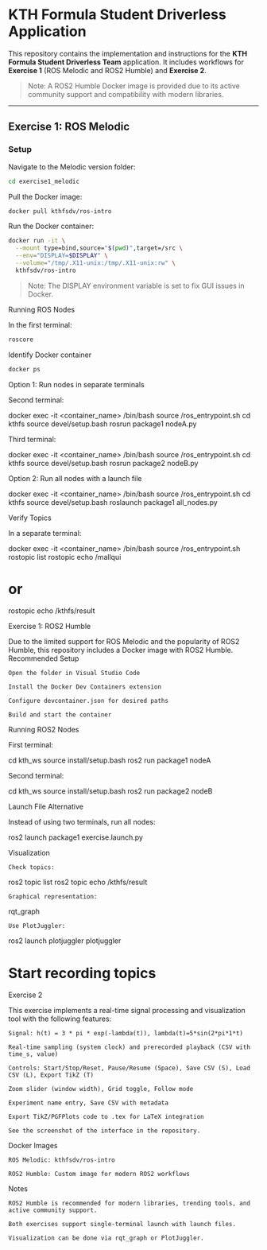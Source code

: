 # KTH Formula Student Driverless Application

This repository contains the implementation and instructions for the **KTH Formula Student Driverless Team** application. It includes workflows for **Exercise 1** (ROS Melodic and ROS2 Humble) and **Exercise 2**.  

> Note: A ROS2 Humble Docker image is provided due to its active community support and compatibility with modern libraries.

---

## Exercise 1: ROS Melodic

### Setup

Navigate to the Melodic version folder:

```bash
cd exercise1_melodic
```
Pull the Docker image:

```bash
docker pull kthfsdv/ros-intro
```
Run the Docker container:

```bash
docker run -it \
  --mount type=bind,source="$(pwd)",target=/src \
  --env="DISPLAY=$DISPLAY" \
  --volume="/tmp/.X11-unix:/tmp/.X11-unix:rw" \
  kthfsdv/ros-intro
```

> Note: The DISPLAY environment variable is set to fix GUI issues in Docker.

Running ROS Nodes

In the first terminal:
```bash
roscore
```

Identify Docker container
```bash
docker ps
```

Option 1: Run nodes in separate terminals

Second terminal:

docker exec -it <container_name> /bin/bash
source /ros_entrypoint.sh
cd kthfs
source devel/setup.bash
rosrun package1 nodeA.py

Third terminal:

docker exec -it <container_name> /bin/bash
source /ros_entrypoint.sh
cd kthfs
source devel/setup.bash
rosrun package2 nodeB.py

Option 2: Run all nodes with a launch file

docker exec -it <container_name> /bin/bash
source /ros_entrypoint.sh
cd kthfs
source devel/setup.bash
roslaunch package1 all_nodes.py

Verify Topics

In a separate terminal:

docker exec -it <container_name> /bin/bash
source /ros_entrypoint.sh
rostopic list
rostopic echo /mallqui
# or
rostopic echo /kthfs/result

Exercise 1: ROS2 Humble

Due to the limited support for ROS Melodic and the popularity of ROS2 Humble, this repository includes a Docker image with ROS2 Humble.
Recommended Setup

    Open the folder in Visual Studio Code

    Install the Docker Dev Containers extension

    Configure devcontainer.json for desired paths

    Build and start the container

Running ROS2 Nodes

First terminal:

cd kth_ws
source install/setup.bash
ros2 run package1 nodeA

Second terminal:

cd kth_ws
source install/setup.bash
ros2 run package2 nodeB

Launch File Alternative

Instead of using two terminals, run all nodes:

ros2 launch package1 exercise.launch.py

Visualization

    Check topics:

ros2 topic list
ros2 topic echo /kthfs/result

    Graphical representation:

rqt_graph

    Use PlotJuggler:

ros2 launch plotjuggler plotjuggler
# Start recording topics

Exercise 2

This exercise implements a real-time signal processing and visualization tool with the following features:

    Signal: h(t) = 3 * pi * exp(-lambda(t)), lambda(t)=5*sin(2*pi*1*t)

    Real-time sampling (system clock) and prerecorded playback (CSV with time_s, value)

    Controls: Start/Stop/Reset, Pause/Resume (Space), Save CSV (S), Load CSV (L), Export TikZ (T)

    Zoom slider (window width), Grid toggle, Follow mode

    Experiment name entry, Save CSV with metadata

    Export TikZ/PGFPlots code to .tex for LaTeX integration

    See the screenshot of the interface in the repository.

Docker Images

    ROS Melodic: kthfsdv/ros-intro

    ROS2 Humble: Custom image for modern ROS2 workflows

Notes

    ROS2 Humble is recommended for modern libraries, trending tools, and active community support.

    Both exercises support single-terminal launch with launch files.

    Visualization can be done via rqt_graph or PlotJuggler.
